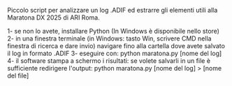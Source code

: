 Piccolo script per analizzare un log .ADIF  ed estrarre gli elementi utili alla Maratona DX 2025 di ARI Roma.

1- se non lo avete, installare Python (In Windows è disponibile nello store)
2- in una finestra terminale (in Windows: tasto Win, scrivere CMD nella finestra di ricerca e dare invio) navigare fino alla cartella dove avete salvato il log in formato .ADIF
3- eseguire con:
  python maratona.py [nome del log]
4- il software stampa a schermo i risultati: se volete salvarli in un file è sufficiente redirigere l'output:
  python maratona.py [nome del log] > [nome del file]

  
